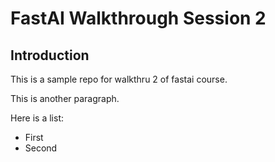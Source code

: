 # FastAI Walkthrough Session 2

## Introduction

This is a sample repo for walkthru 2 of fastai course.

This is another paragraph.

Here is a list:

- First
- Second
